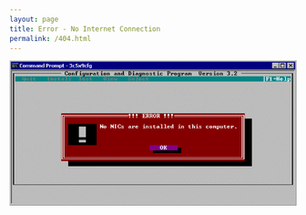 ```yaml
---
layout: page
title: Error - No Internet Connection
permalink: /404.html
---
```


![](/images/nics.gif)

